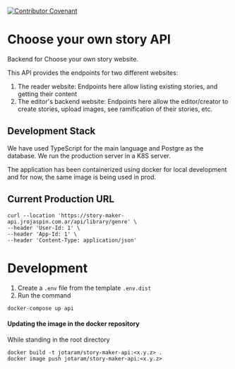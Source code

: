 [![Contributor Covenant](https://img.shields.io/badge/Contributor%20Covenant-2.1-4baaaa.svg)](code_of_conduct.md)

# Choose your own story API
Backend for Choose your own story website.

This API provides the endpoints for two different websites:

1. The reader website: Endpoints here allow listing existing stories, and getting their content
2. The editor's backend website: Endpoints here allow the editor/creator to create stories, upload images, see 
ramification of their stories, etc.

## Development Stack
We have used TypeScript for the main language and Postgre as the database. We run the production server in a K8S server.

The application has been containerized using docker for local development and for now, the same image is being used in prod.

## Current Production URL
```shell script
curl --location 'https://story-maker-api.jrojaspin.com.ar/api/library/genre' \
--header 'User-Id: 1' \
--header 'App-Id: 1' \
--header 'Content-Type: application/json'
```

# Development
1. Create a `.env` file from the template `.env.dist`
2. Run the command 
```shell script
docker-compose up api
``` 

#### Updating the image in the docker repository
While standing in the root directory
```shell script
docker build -t jotaram/story-maker-api:<x.y.z> .
docker image push jotaram/story-maker-api:<x.y.z>
```
 
